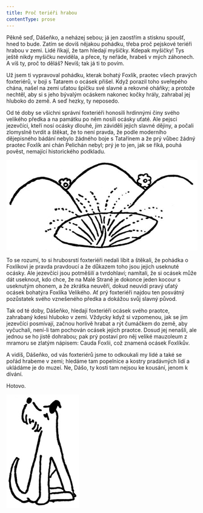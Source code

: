 ```yaml
---
title: Proč teriéři hrabou
contentType: prose
---
```


<section>

Pěkně seď, Dášeňko, a neházej sebou; já jen zaostřím a stisknu spoušť, hned to bude. Zatím se dovíš nějakou pohádku, třeba proč pejskové teriéři hrabou v zemi. Lidé říkají, že tam hledají myšičky. Kdepak myšičky! Tys ještě nikdy myšičku neviděla, a přece, ty neřáde, hrabeš v mých záhonech. A víš ty, proč to děláš? Nevíš; tak já ti to povím.

Už jsem ti vypravoval pohádku, kterak bohatý Foxlík, praotec všech pravých foxteriérů, v boji s Tatarem o ocásek přišel. Když porazil toho sveřepého chána, našel na zemi uťatou špičku své slavné a rekovné oháňky; a protože nechtěl, aby si s jeho bývalým ocáskem nakonec kočky hrály, zahrabal jej hluboko do země. A seď hezky, ty neposedo.

Od té doby se všichni správní foxteriéři honosili hrdinnými činy svého velikého předka a na památku po něm nosili ocásky uťaté. Ale pejsci jezevčíci, kteří nosí ocásky dlouhé, jim záviděli jejich slavné dějiny, a počali zlomyslně tvrdit a štěkat, že to není pravda, že podle moderního dějepisného bádání nebylo žádného boje s Tatařínem a že prý vůbec žádný praotec Foxlík ani chán Pelichán nebyl; prý je to jen, jak se říká, pouhá pověst, nemající historického podkladu.

![dasenka_ilustrace_046](./resources/dasenka_ilustrace_046.jpg)  

To se rozumí, to si hrubosrstí foxteriéři nedali líbit a štěkali, že pohádka o Foxlíkovi je pravda pravdoucí a že důkazem toho jsou jejich useknuté ocásky. Ale jezevčíci jsou potměšilí a tvrdohlaví; namítali, že si ocásek může dát useknout, kdo chce, že na Malé Straně je dokonce jeden kocour s useknutým ohonem, a že zkrátka neuvěří, dokud neuvidí pravý uťatý ocásek bohatýra Foxlíka Velikého. Ať prý foxteriéři najdou ten posvátný pozůstatek svého vznešeného předka a dokážou svůj slavný původ.

Tak od té doby, Dášeňko, hledají foxteriéři ocásek svého praotce, zahrabaný kdesi hluboko v zemi. Vždycky když si vzpomenou, jak se jim jezevčíci posmívají, začnou horlivě hrabat a rýt čumáčkem do země, aby vyčuchali, není-li tam pochován ocásek jejich praotce. Dosud jej nenašli, ale jednou se ho jistě dohrabou; pak prý postaví pro něj veliké mauzoleum z mramoru se zlatým nápisem: Cauda Foxlii, což znamená ocásek Foxlíkův.

A vidíš, Dášeňko, od vás foxteriérů jsme to odkoukali my lidé a také se pořád hrabeme v zemi; hledáme tam popelnice a kostry pradávných lidí a ukládáme je do muzeí. Ne, Dášo, ty kosti tam nejsou ke kousání, jenom k dívání.

Hotovo.

![dasenka_ilustrace_047](./resources/dasenka_ilustrace_047.jpg)

</section>

[^1]: Bis, repete a da capo (ital.) – v hudebním názvosloví dvakrát, opakuj od začátku. _Pozn. red._

[^2]: Infighting (angl.) – boj zblízka (např. v boxu). _Pozn. red._

[^3]: Gagát – tmavý minerál, drahý kámen; dříve zaměňovaný s jantarem. _Pozn. red._
